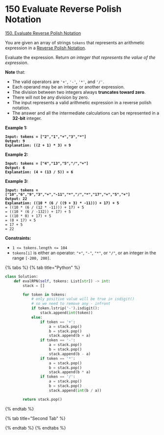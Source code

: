 # 150 Evaluate Reverse Polish Notation

[150. Evaluate Reverse Polish Notation](https://leetcode.com/problems/evaluate-reverse-polish-notation/)&#x20;

You are given an array of strings `tokens` that represents an arithmetic expression in a [Reverse Polish Notation](http://en.wikipedia.org/wiki/Reverse\_Polish\_notation).

Evaluate the expression. Return _an integer that represents the value of the expression_.

**Note** that:

* The valid operators are `'+'`, `'-'`, `'*'`, and `'/'`.
* Each operand may be an integer or another expression.
* The division between two integers always **truncates toward zero**.
* There will not be any division by zero.
* The input represents a valid arithmetic expression in a reverse polish notation.
* The answer and all the intermediate calculations can be represented in a **32-bit** integer.

&#x20;

**Example 1:**

<pre><code><strong>Input: tokens = ["2","1","+","3","*"]
</strong><strong>Output: 9
</strong><strong>Explanation: ((2 + 1) * 3) = 9
</strong></code></pre>

**Example 2:**

<pre><code><strong>Input: tokens = ["4","13","5","/","+"]
</strong><strong>Output: 6
</strong><strong>Explanation: (4 + (13 / 5)) = 6
</strong></code></pre>

**Example 3:**

<pre><code><strong>Input: tokens = ["10","6","9","3","+","-11","*","/","*","17","+","5","+"]
</strong><strong>Output: 22
</strong><strong>Explanation: ((10 * (6 / ((9 + 3) * -11))) + 17) + 5
</strong>= ((10 * (6 / (12 * -11))) + 17) + 5
= ((10 * (6 / -132)) + 17) + 5
= ((10 * 0) + 17) + 5
= (0 + 17) + 5
= 17 + 5
= 22
</code></pre>

&#x20;

**Constraints:**

* `1 <= tokens.length <= 104`
* `tokens[i]` is either an operator: `"+"`, `"-"`, `"*"`, or `"/"`, or an integer in the range `[-200, 200]`.

{% tabs %}
{% tab title="Python" %}
```python
class Solution:
    def evalRPN(self, tokens: List[str]) -> int:
        stack = []

        for token in tokens:
            # only positive value will be true in isdigit()
            # so we need to remove any - infront
            if token.lstrip('-').isdigit():
                stack.append(int(token))
            else:
                if token == '+':
                    a = stack.pop()
                    b = stack.pop()
                    stack.append(b + a)
                if token == '-':
                    a = stack.pop()
                    b = stack.pop()
                    stack.append(b - a)
                if token == '*':
                    a = stack.pop()
                    b = stack.pop()
                    stack.append(b * a)
                if token == '/':
                    a = stack.pop()
                    b = stack.pop()
                    stack.append(int(b / a))

        return stack.pop()
```
{% endtab %}

{% tab title="Second Tab" %}

{% endtab %}
{% endtabs %}
